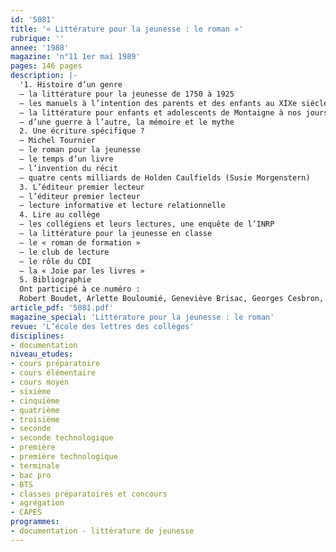 ```yaml
---
id: '5081'
title: '« Littérature pour la jeunesse : le roman »'
rubrique: ''
annee: '1988'
magazine: 'n°11 1er mai 1989'
pages: 146 pages
description: |-
  '1. Histoire d’un genre 
  – la littérature pour la jeunesse de 1750 à 1925 
  – les manuels à l’intention des parents et des enfants au XIXe siècle 
  – la littérature pour enfants et adolescents de Montaigne à nos jours 
  – d’une guerre à l’autre, la mémoire et le mythe
  2. Une écriture spécifique ? 
  – Michel Tournier 
  – le roman pour la jeunesse 
  – le temps d’un livre 
  – l’invention du récit 
  – quatre cents milliards de Holden Caulfields (Susie Morgenstern)
  3. L’éditeur premier lecteur 
  – l’éditeur premier lecteur 
  – lecture informative et lecture relationnelle
  4. Lire au collège 
  – les collégiens et leurs lectures, une enquête de l’INRP 
  – la littérature pour la jeunesse en classe 
  – le « roman de formation » 
  – le club de lecture 
  – le rôle du CDI 
  – la « Joie par les livres »
  5. Bibliographie
  Ont participé à ce numéro :
  Robert Boudet, Arlette Bouloumié, Geneviève Brisac, Georges Cesbron, Christiane Étévé, Jean Fabre, Claude Hubert, Arthur Hubschmid, Jean Joubert, André Labarrère, Denise Laboureau, Odile Lambert, Christian Loock, Francine de Martinoir, Susie Morgenstern, Marie-Aude Murail, Jean Perrot et Christian Poslaniec'
article_pdf: '5081.pdf'
magazine_special: 'Littérature pour la jeunesse : le roman'
revue: 'L’école des lettres des collèges'
disciplines:
- documentation
niveau_etudes:
- cours préparatoire
- cours élémentaire
- cours moyen
- sixième
- cinquième
- quatrième
- troisième
- seconde
- seconde technologique
- première
- première technologique
- terminale
- bac pro
- BTS
- classes préparatoires et concours
- agrégation
- CAPES
programmes:
- documentation - littérature de jeunesse
---
```

